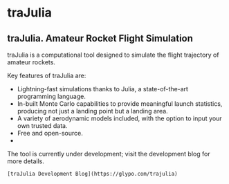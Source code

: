 # traJulia
## traJulia. Amateur Rocket Flight Simulation

traJulia is a computational tool designed to simulate the flight trajectory of amateur rockets.

Key features of traJulia are:
- Lightning-fast simulations thanks to Julia, a state-of-the-art programming language.
- In-built Monte Carlo capabilities to provide meaningful launch statistics, producing not just a landing point but a landing area.
- A variety of aerodynamic models included, with the option to input your own trusted data.
- Free and open-source.
- 
The tool is currently under development; visit the development blog for more details.

 	[traJulia Development Blog](https://glypo.com/trajulia)
